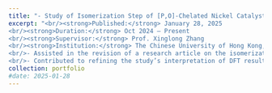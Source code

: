 ```yaml
---
title: "- Study of Isomerization Step of [P,O]-Chelated Nickel Catalysts"
excerpt: "<br/><strong>Published:</strong> January 28, 2025
<br/><strong>Duration:</strong> Oct 2024 – Present
<br/><strong>Supervisor:</strong> Prof. Xinglong Zhang
<br/><strong>Institution:</strong> The Chinese University of Hong Kong, China
<br/>- Assisted in the revision of a research article on the isomerization processes involved in nickel-catalyzed copolymerization of ethylene with polar monomers.
<br/>- Contributed to refining the study’s interpretation of DFT results, focusing on the mechanism and influence of auxiliary ligands on catalyst performance."
collection: portfolio
#date: 2025-01-28
---
```

